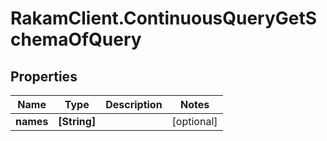 # RakamClient.ContinuousQueryGetSchemaOfQuery

## Properties
Name | Type | Description | Notes
------------ | ------------- | ------------- | -------------
**names** | **[String]** |  | [optional] 


